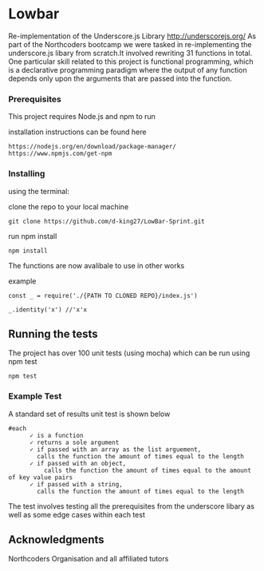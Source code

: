 # Lowbar
Re-implementation of the Underscore.js Library http://underscorejs.org/
As part of the Northcoders bootcamp we were tasked in re-implementing the underscore.js libary from scratch.It involved rewriting 31 functions in total. One particular skill related to this project is functional programming, which is a declarative programming paradigm where the output of any function depends only upon the arguments that are passed into the function.


### Prerequisites

This project requires Node.js and npm to run

installation instructions can be found here

```
https://nodejs.org/en/download/package-manager/
https://www.npmjs.com/get-npm
```

### Installing
using the terminal:

clone the repo to your local machine
```
git clone https://github.com/d-king27/LowBar-Sprint.git
```

run npm install

```
npm install
```

The functions are now avalibale to use in other works

example
```
const _ = require('./{PATH TO CLONED REPO}/index.js')

_.identity('x') //'x'x
```


## Running the tests

The project has over 100 unit tests (using mocha) which can be run using npm test

```
npm test
```

### Example Test

A standard set of results unit test is shown below

```
#each
      ✓ is a function
      ✓ returns a sole argument
      ✓ if passed with an array as the list arguement,
        calls the function the amount of times equal to the length
      ✓ if passed with an object,
          calls the function the amount of times equal to the amount of key value pairs
      ✓ if passed with a string,
        calls the function the amount of times equal to the length
```
The test involves testing all the prerequisites from the underscore libary as well as some edge cases within each test



## Acknowledgments

Northcoders Organisation and all affiliated tutors



